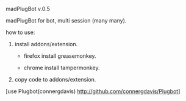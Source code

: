 madPlugBot v.0.5

madPlugBot for bot, multi session (many many).

how to use:

1. install addons/extension.
   
   - firefox install greasemonkey.
   
   - chrome  install tampermonkey.

2. copy code to addons/extension.

[use Plugbot(connergdavis) http://github.com/connergdavis/Plugbot]
